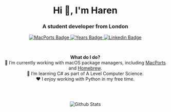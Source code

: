 <h1 align="center">Hi 👋, I'm Haren</h1>
<h3 align="center">A student developer from London</h3>

<p align="center">
  <a href="https://ports.macports.org/maintainer/github/harens/">
    <img alt="MacPorts Badge" src=https://img.shields.io/badge/-MacPorts%20Maintainer-blue?style=flat&logo=apple>
  </a>
  <a href="https://github.com/harens/">
    <img alt="Years Badge" src="https://badges.strrl.dev/years/harens?style=flat&logo=GitHub&labelColor=0F7D63&color=0F7D63">
  </a>
  <a href="https://www.linkedin.com/in/harensamarasinghe/">
    <img alt="Linkedin Badge" src="https://img.shields.io/badge/LinkedIn-blue?style=flat&logo=linkedin&labelColor=blue">
  </a>
</p>

<br>
<p align="center">
  <b>What do I do?</b><br>
  🔭 I’m currently working with macOS package managers, including <a href="https://www.macports.org">MacPorts</a> and <a href="https://brew.sh">Homebrew</a>.
  <br>
  🌱 I’m learning C# as part of A Level Computer Science.
  <br>
  ❤️ I enjoy working with Python in my free time.
  <br><br>
</p>

<br>
<p align="center">
<img alt="Github Stats" src="https://github-readme-stats.vercel.app/api?username=harens&show_icons=true&count_private=true&bg_color=30,e96443,904e95&title_color=fff&text_color=fff&icon_color=79ff97&custom_title=Github Stats">
</p>
